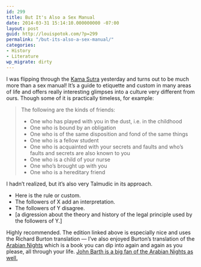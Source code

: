 ```yaml
---
id: 299
title: But It's Also a Sex Manual
date: 2014-03-31 15:14:10.000000000 -07:00
layout: post
guid: http://louispotok.com/?p=299
permalink: "/but-its-also-a-sex-manual/"
categories:
- History
- Literature
wp_migrate: dirty
---
```

I was flipping through the [Kama Sutra](http://www.amazon.com/gp/product/0600623211/ref=as_li_ss_tl?ie=UTF8&camp=1789&creative=390957&creativeASIN=0600623211&linkCode=as2&tag=capilactio-20) yesterday and turns out to be much more than a sex manual! It&#8217;s a guide to etiquette and custom in many areas of life and offers really interesting glimpses into a culture very different from ours. Though some of it is practically timeless, for example:

> The following are the kinds of friends:
> 
>   * One who has played with you in the dust, i.e. in the childhood
>   * One who is bound by an obligation
>   * One who is of the same disposition and fond of the same things
>   * One who is a fellow student
>   * One who is acquainted with your secrets and faults and who&#8217;s faults and secrets are also known to you
>   * One who is a child of your nurse
>   * One who&#8217;s brought up with you
>   * One who is a hereditary friend

I hadn&#8217;t realized, but it&#8217;s also very Talmudic in its approach.

  * Here is the rule or custom.
  * The followers of X add an interpretation.
  * The followers of Y disagree.
  * [a digression about the theory and history of the legal principle used by the followers of Y.]

Highly recommended. The edition linked above is especially nice and uses the Richard Burton translation &#8212; I&#8217;ve also enjoyed Burton&#8217;s translation of the [Arabian Nights](http://www.amazon.com/gp/product/0375756752/ref=as_li_ss_tl?ie=UTF8&camp=1789&creative=390957&creativeASIN=0375756752&linkCode=as2&tag=capilactio-20) which is a book you can dip into again and again as you please, all through your life. [John Barth is a big fan of the Arabian Nights as well.](http://www.amazon.com/gp/product/0399129979/ref=as_li_ss_tl?ie=UTF8&camp=1789&creative=390957&creativeASIN=0399129979&linkCode=as2&tag=capilactio-20)
